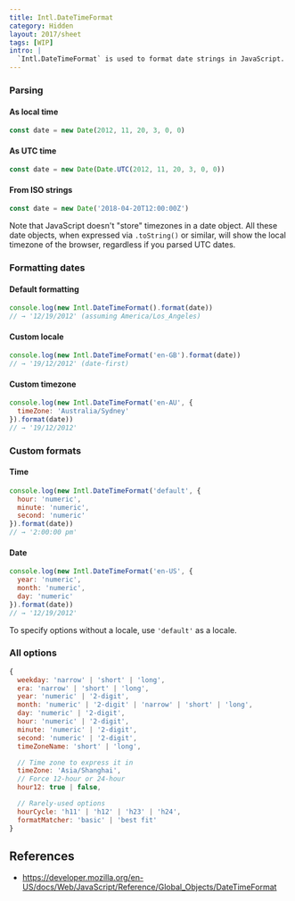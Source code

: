 ```yaml
---
title: Intl.DateTimeFormat
category: Hidden
layout: 2017/sheet
tags: [WIP]
intro: |
  `Intl.DateTimeFormat` is used to format date strings in JavaScript.
---
```


### Parsing

#### As local time

```js
const date = new Date(2012, 11, 20, 3, 0, 0)
```

#### As UTC time

```js
const date = new Date(Date.UTC(2012, 11, 20, 3, 0, 0))
```

#### From ISO strings

```js
const date = new Date('2018-04-20T12:00:00Z')
```

Note that JavaScript doesn't "store" timezones in a date object. All these date objects, when expressed via `.toString()` or similar, will show the local timezone of the browser, regardless if you parsed UTC dates.

### Formatting dates

#### Default formatting

```js
console.log(new Intl.DateTimeFormat().format(date))
// → '12/19/2012' (assuming America/Los_Angeles)
```

#### Custom locale

```js
console.log(new Intl.DateTimeFormat('en-GB').format(date))
// → '19/12/2012' (date-first)
```

#### Custom timezone

```js
console.log(new Intl.DateTimeFormat('en-AU', {
  timeZone: 'Australia/Sydney'
}).format(date))
// → '19/12/2012'
```

### Custom formats

#### Time

```js
console.log(new Intl.DateTimeFormat('default', {
  hour: 'numeric',
  minute: 'numeric',
  second: 'numeric'
}).format(date))
// → '2:00:00 pm'
```

#### Date

```js
console.log(new Intl.DateTimeFormat('en-US', {
  year: 'numeric',
  month: 'numeric',
  day: 'numeric'
}).format(date))
// → '12/19/2012'
```

To specify options without a locale, use `'default'` as a locale.

### All options

```js
{
  weekday: 'narrow' | 'short' | 'long',
  era: 'narrow' | 'short' | 'long',
  year: 'numeric' | '2-digit',
  month: 'numeric' | '2-digit' | 'narrow' | 'short' | 'long',
  day: 'numeric' | '2-digit',
  hour: 'numeric' | '2-digit',
  minute: 'numeric' | '2-digit',
  second: 'numeric' | '2-digit',
  timeZoneName: 'short' | 'long',

  // Time zone to express it in
  timeZone: 'Asia/Shanghai',
  // Force 12-hour or 24-hour
  hour12: true | false,

  // Rarely-used options
  hourCycle: 'h11' | 'h12' | 'h23' | 'h24',
  formatMatcher: 'basic' | 'best fit'
}
```


## References

- <https://developer.mozilla.org/en-US/docs/Web/JavaScript/Reference/Global_Objects/DateTimeFormat>
